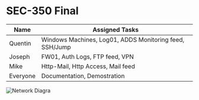 # SEC-350 Final
| Name | Assigned Tasks |
| ------------- | ------------- |
| Quentin  |  Windows Machines, Log01, ADDS Monitoring feed, SSH/Jump |
| Joseph  | FW01, Auth Logs, FTP feed, VPN |
| Mike  | Http-Mail, Http Access, Mail feed  |
| Everyone  | Documentation, Demostration  |

![Network Diagra](sadasd)
